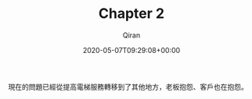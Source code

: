 ﻿---
title: Chapter 2
author: Qiran
type: post
date: 2020-05-07T09:29:08+00:00
aliases: ["/chapter-2/"]
tags:
  - Are You Lights On

---
現在的問題已經從提高電梯服務轉移到了其他地方，老板抱怨、客戶也在抱怨。
